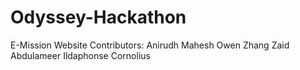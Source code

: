 # Odyssey-Hackathon
E-Mission Website
Contributors:
Anirudh Mahesh
Owen Zhang
Zaid Abdulameer
Ildaphonse Cornolius 
